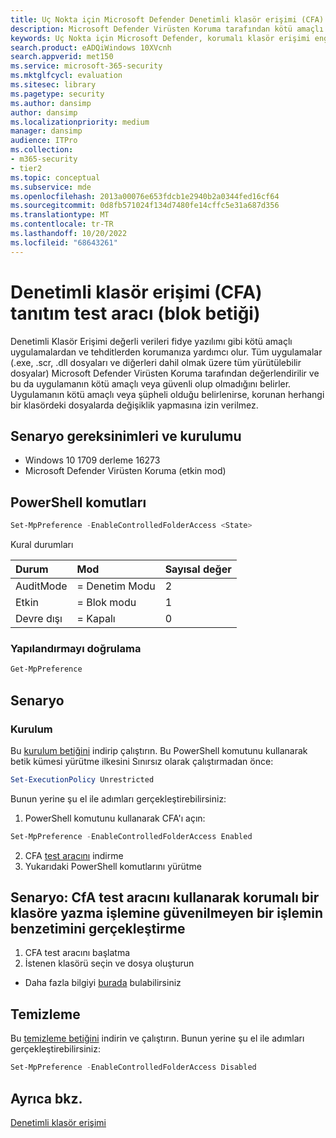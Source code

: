 ```yaml
---
title: Uç Nokta için Microsoft Defender Denetimli klasör erişimi (CFA) tanıtım test aracı
description: Microsoft Defender Virüsten Koruma tarafından kötü amaçlı uygulamaların ve tehditlerin nasıl değerlendirilip karşılandığına bakın.
keywords: Uç Nokta için Microsoft Defender, korumalı klasör erişimi engellendi, şüpheli dosyaları algılayın, şüpheli uygulamaları algılayın,
search.product: eADQiWindows 10XVcnh
search.appverid: met150
ms.service: microsoft-365-security
ms.mktglfcycl: evaluation
ms.sitesec: library
ms.pagetype: security
ms.author: dansimp
author: dansimp
ms.localizationpriority: medium
manager: dansimp
audience: ITPro
ms.collection:
- m365-security
- tier2
ms.topic: conceptual
ms.subservice: mde
ms.openlocfilehash: 2013a00076e653fdcb1e2940b2a0344fed16cf64
ms.sourcegitcommit: 0d8fb571024f134d7480fe14cffc5e31a687d356
ms.translationtype: MT
ms.contentlocale: tr-TR
ms.lasthandoff: 10/20/2022
ms.locfileid: "68643261"
---
```

# <a name="controlled-folder-access-cfa-demonstration-test-tool-block-script"></a>Denetimli klasör erişimi (CFA) tanıtım test aracı (blok betiği)

Denetimli Klasör Erişimi değerli verileri fidye yazılımı gibi kötü amaçlı uygulamalardan ve tehditlerden korumanıza yardımcı olur. Tüm uygulamalar (.exe, .scr, .dll dosyaları ve diğerleri dahil olmak üzere tüm yürütülebilir dosyalar) Microsoft Defender Virüsten Koruma tarafından değerlendirilir ve bu da uygulamanın kötü amaçlı veya güvenli olup olmadığını belirler. Uygulamanın kötü amaçlı veya şüpheli olduğu belirlenirse, korunan herhangi bir klasördeki dosyalarda değişiklik yapmasına izin verilmez.

## <a name="scenario-requirements-and-setup"></a>Senaryo gereksinimleri ve kurulumu

- Windows 10 1709 derleme 16273
- Microsoft Defender Virüsten Koruma (etkin mod)

## <a name="powershell-commands"></a>PowerShell komutları

```powershell
Set-MpPreference -EnableControlledFolderAccess <State>
```

Kural durumları

|Durum | Mod| Sayısal değer |
|:---|:---|:---|
| AuditMode | = Denetim Modu | 2 |
| Etkin | = Blok modu | 1 |
| Devre dışı | = Kapalı | 0 |

### <a name="verify-configuration"></a>Yapılandırmayı doğrulama

```powershell
Get-MpPreference
```

## <a name="scenario"></a>Senaryo

### <a name="setup"></a>Kurulum

Bu [kurulum betiğini](https://demo.wd.microsoft.com/Content/CFA_SetupScript.zip) indirip çalıştırın. Bu PowerShell komutunu kullanarak betik kümesi yürütme ilkesini Sınırsız olarak çalıştırmadan önce:

```powershell
Set-ExecutionPolicy Unrestricted
```

Bunun yerine şu el ile adımları gerçekleştirebilirsiniz:

1. PowerShell komutunu kullanarak CFA'ı açın:

  ```powershell
  Set-MpPreference -EnableControlledFolderAccess Enabled
  ```

2. CFA [test aracını](https://demo.wd.microsoft.com/Content/CFAtool.exe) indirme
3. Yukarıdaki PowerShell komutlarını yürütme

## <a name="scenario-use-the-cfa-test-tool-to-simulate-an-untrusted-process-writing-to-a-protected-folder"></a>Senaryo: CfA test aracını kullanarak korumalı bir klasöre yazma işlemine güvenilmeyen bir işlemin benzetimini gerçekleştirme

1. CFA test aracını başlatma
2. İstenen klasörü seçin ve dosya oluşturun
- Daha fazla bilgiyi [burada](/windows/threat-protection/windows-defender-exploit-guard/evaluate-controlled-folder-access.md) bulabilirsiniz

## <a name="clean-up"></a>Temizleme

Bu [temizleme betiğini](https://demo.wd.microsoft.com/Content/ASR_CFA_CleanupScript.zip) indirin ve çalıştırın. Bunun yerine şu el ile adımları gerçekleştirebilirsiniz:

```powershell
Set-MpPreference -EnableControlledFolderAccess Disabled
```

## <a name="see-also"></a>Ayrıca bkz.
[Denetimli klasör erişimi](/windows/threat-protection/windows-defender-exploit-guard/controlled-folders-exploit-guard)
